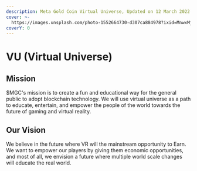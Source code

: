```yaml
---
description: Meta Gold Coin Virtual Universe, Updated on 12 March 2022
cover: >-
  https://images.unsplash.com/photo-1552664730-d307ca884978?ixid=MnwxMjA3fDB8MHxwaG90by1wYWdlfHx8fGVufDB8fHx8&ixlib=rb-1.2.1&auto=format&fit=crop&w=2970&q=80
coverY: 0
---
```


# VU (Virtual Universe)

## Mission

$MGC's mission is to create a fun and educational way for the general public to adopt blockchain technology.  We will use virtual universe as a path to educate, entertain, and empower the people of the world towards the future of gaming and virtual reality.

## Our Vision

We believe in the future where VR will the mainstream opportunity to Earn. <mark style="color:red;"></mark> We want to empower our players by giving them economic opportunities, and most of all, we envision a future where multiple world scale changes will educate the real world.

